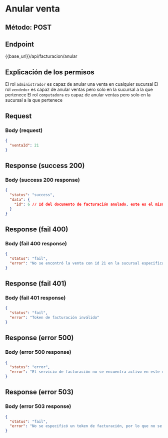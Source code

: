 # Anular venta

## Método: POST

## Endpoint

{{base_url}}/api/facturacion/anular

## Explicación de los permisos

El rol `administrador` es capaz de anular una venta en cualquier sucursal
El rol `vendedor` es capaz de anular ventas pero solo en la sucursal a la que pertenece
El rol `computadora` es capaz de anular ventas pero solo en la sucursal a la que pertenece

## Request

### Body (request)

```json
{
  "ventaId": 21
}
```

## Response (success 200)

### Body (success 200 response)

```json
{
  "status": "success",
  "data": {
    "id": 6 // Id del documento de facturación anulado, este es el mismo que está vinculado a la venta cuando esta se declara
  }
}
```

## Response (fail 400)

### Body (fail 400 response)

```json
{
  "status": "fail",
  "error": "No se encontró la venta con id 21 en la sucursal especificada" // El mensaje de error varía dependiendo del tipo de error
}
```

## Response (fail 401)

### Body (fail 401 response)

```json
{
  "status": "fail",
  "error": "Token de facturación inválido"
}
```

## Response (error 500)

### Body (error 500 response)

```json
{
  "status": "error",
  "error": "El servicio de facturación no se encuentra activo en este momento"
}
```

## Response (error 503)

### Body (error 503 response)

```json
{
  "status": "fail",
  "error": "No se especificó un token de facturación, por lo que no se puede utilizar este servicio."
}
```
